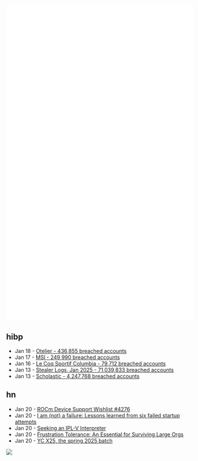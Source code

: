 ![Metrics](https://raw.githubusercontent.com/phixion/phixion/master/metrics.svg)

## hibp

<!--
for https://github.com/phixion/phixion/blob/main/.github/workflows/feeds.yml
-->
<!--START_SECTION:haveibeenpwnd-->
- Jan 18 - [Otelier - 436,855 breached accounts](https://haveibeenpwned.com/PwnedWebsites#Otelier)
- Jan 17 - [MSI - 249,990 breached accounts](https://haveibeenpwned.com/PwnedWebsites#MSI)
- Jan 16 - [Le Coq Sportif Columbia - 79,712 breached accounts](https://haveibeenpwned.com/PwnedWebsites#LeCoqSportif)
- Jan 13 - [Stealer Logs, Jan 2025 - 71,039,833 breached accounts](https://haveibeenpwned.com/PwnedWebsites#StealerLogsJan2025)
- Jan 13 - [Scholastic - 4,247,768 breached accounts](https://haveibeenpwned.com/PwnedWebsites#Scholastic)
<!--END_SECTION:haveibeenpwnd-->

## hn

<!--
for https://github.com/phixion/phixion/blob/main/.github/workflows/feeds.yml
-->
<!--START_SECTION:hn-->
- Jan 20 - [ROCm Device Support Wishlist #4276](https://github.com/ROCm/ROCm/discussions/4276)
- Jan 20 - [I am (not) a failure: Lessons learned from six failed startup attempts](http://blog.rongarret.info/2025/01/i-am-not-failure-lessons-learned-from.html)
- Jan 20 - [Seeking an IPL-V Interpreter](https://news.ycombinator.com/item?id=42771413)
- Jan 20 - [Frustration Tolerance: An Essential for Surviving Large Orgs](https://www.leadingsapiens.com/frustration-tolerance/)
- Jan 20 - [YC X25, the spring 2025 batch](https://www.ycombinator.com/blog/announcing-yc-x25/)
<!--END_SECTION:hn-->

<!--
for https://yhype.me
-->
![](https://hit.yhype.me/github/profile?user_id=13013670)
